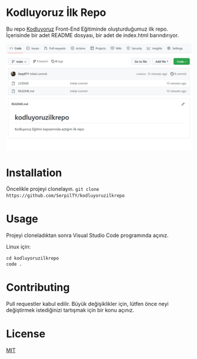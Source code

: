 # Kodluyoruz İlk Repo
Bu repo [Kodluyoruz](https://www.kodluyoruz.org/) Front-End Eğitiminde oluşturduğumuz ilk repo. İçerisinde bir adet README dosyası, bir adet de index.html barındırıyor.

![](https://github.com/SerpilTY/kodluyoruzilkrepo/blob/main/odluyoruz.jpg)

# Installation

Öncelikle projeyi clonelayın.
`
git clone https://github.com/SerpilTY/kodluyoruzilkrepo
`

# Usage

Projeyi cloneladıktan sonra Visual Studio Code programında açınız.

Linux için:

```
cd kodluyoruzilkrepo
code . 

```


# Contributing

Pull requestler kabul edilir. Büyük değişiklikler için, lütfen önce neyi değiştirmek istediğinizi tartışmak için bir konu açınız.

# License

[MIT](www.mit.edu)
